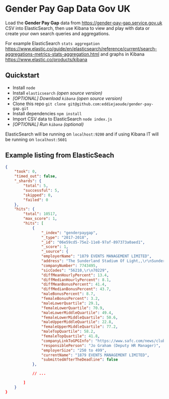 # Gender Pay Gap Data Gov UK

Load the **Gender Pay Gap** data from https://gender-pay-gap.service.gov.uk CSV into ElasticSearch, then use Kibana to view and play with data or create your own search queries and aggregations.

For example ElasticSearch `stats aggregation` https://www.elastic.co/guide/en/elasticsearch/reference/current/search-aggregations-metrics-stats-aggregation.html and graphs in Kibana https://www.elastic.co/products/kibana

## Quickstart

- Install `node`
- Install `elasticsearch` *(open source version)*
- *[OPTIONAL] Download `kibana` (open source version)*
- Clone this repo `git clone git@github.com:eddiejaoude/gender-pay-gap.git`
- Install dependencies `npm install`
- Import CSV data to ElasticSearch `node index.js`
- *[OPTIONAL] Run `kibana` (optional)*

ElasticSearch will be running on `localhost:9200` and if using Kibana IT will be running on `localhost:5601`


## Example listing from ElasticSeach

```json
{
    "took": 0,
    "timed_out": false,
    "_shards": {
        "total": 5,
        "successful": 5,
        "skipped": 0,
        "failed": 0
    },
    "hits": {
        "total": 10517,
        "max_score": 1,
        "hits": [
            {
                "_index": "genderpaygap",
                "_type": "2017-2018",
                "_id": "06e59cd5-75e2-11e8-97af-897373a0aed1",
                "_score": 1,
                "_source": {
                "employerName": "1879 EVENTS MANAGEMENT LIMITED",
                "address": "The Sunderland Stadium Of Light,,\r\nSunderland,\r\nTyne And Wear,\r\nSR5 1SU",
                "companyNumber": 7743495,
                "sicCodes": "56210,\r\n70229",
                "diffMeanHourlyPercent": 13.4,
                "diffMedianHourlyPercent": 8.1,
                "diffMeanBonusPercent": 41.4,
                "diffMedianBonusPercent": 43.7,
                "maleBonusPercent": 8.7,
                "femaleBonusPercent": 3.2,
                "maleLowerQuartile": 29.1,
                "femaleLowerQuartile": 70.9,
                "maleLowerMiddleQuartile": 49.4,
                "femaleLowerMiddleQuartile": 50.6,
                "maleUpperMiddleQuartile": 22.8,
                "femaleUpperMiddleQuartile": 77.2,
                "maleTopQuartile": 58.2,
                "femaleTopQuartile": 41.8,
                "companyLinkToGPGInfo": "https://www.safc.com/news/club-news/2018/march/gender-pay-gap-reporting",
                "responsiblePerson": "Jo Graham (Deputy HR Manager)",
                "employerSize": "250 to 499",
                "currentName": "1879 EVENTS MANAGEMENT LIMITED",
                "submittedAfterTheDeadline": false
            },

            // ...

        ]
    }
}
```
